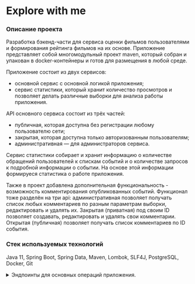 # **Explore with me**

### Описание проекта

Разработка бэкенд-части для сервиса оценки фильмов пользователями и формирования рейтинга фильмов на их основе.
Приложение представляет собой многомодульный проект maven, который собран и упакован в docker-контейнеры и готов для размещения в любой среде.

Приложение состоит из двух сервисов:
- основной сервис с основной логикой приложения;
- сервис статистики, который хранит количество просмотров и позволяет делать различные выборки для анализа работы приложения.

API основного сервиса состоит из трёх частей:
- публичная, которая доступна без регистрации любому пользователю сети;
- закрытая, которая доступна только авторизованным пользователям;
- административная — для администраторов сервиса.

Сервис статистики собирает и хранит информацию о количестве обращений пользователей к спискам событий и о количестве запросов к подробной информации о событии. На основе этой информации формируеся статистика о работе приложения.

Также в проект добавлена дополнительная функциональность - возможность комментирования опубликованных событий. Функционал тоже разделён на три api: административная позволяет получать список любых комментариев по разным параметрам выборки, редактировать и удалять их. Закрытая (приватная) под своим ID позволяет создавать, редактировать и удалять свои комментарии. Открытая (публичная) позволяет получать список комментариев по ID события.

### Стек используемых технологий

Java 11, Spring Boot, Spring Data, Maven, Lombok, SLF4J, PostgreSQL, Docker, Git

<details>
<summary>Эндпоинты для основных операций приложения.</summary>

### ewm_service

#### Admin API

###### Categories
- POST /admin/categories - добавление администратором новой категорию событий
- GET /admin/categories/{catId} - получение администратором категории событий
- DELETE /admin/categories/{catId} - удаление администратором категории событий по её ID
- 
###### Comments
- PATCH /admin/comments/{commentId} - обновление администратором комментария по его ID
- DELETE /admin/comments/{commentId} - удаление администратором комментария по его ID
- GET /admin/comments - получение администратором списка комментариев по любым параметрам:
  - text - текст для поиска в тексте комментария
  - users - список id пользователей
  - events - список id событий
  - rangeStart - начало временного отрезка в формате yyyy-MM-dd HH:mm:ss
  - rangeEnd - конец временного отрезка в формате yyyy-MM-dd HH:mm:ss
  - onlyAvailable - только доступные события, т.е. у которых еще не исчерпан лимит участников (true/false)
  - sort - способ сортировки комментариев (USER_ID, EVENT_ID)
  - from - параметр для пагинации
  - size - параметр для пагинации

###### Compilations
- POST /admin/compilations - добавление администратором подборки событий
- PATCH /admin/compilations/{compId} - обновление администратором подборки событий
- DELETE /admin/compilations/{compId} - удаление администратором подборки событий

###### Events
- PATCH /admin/events/{eventId} - измениние администратором события
- GET /admin/events - получение администратором списка событий по любым параметрам:
  - users - список id пользователей
  - states - список статусов события (PENDING, PUBLISHED, CANCELED)
  - categories - список id категорий событий
  - rangeStart - начало временного отрезка в формате yyyy-MM-dd HH:mm:ss
  - rangeEnd - конец временного отрезка в формате yyyy-MM-dd HH:mm:ss
  - from - параметр для пагинации
  - size - параметр для пагинации

###### Users
- POST /admin/users - добавление администратором пользователя
- GET /admin/users - получение администратором списка всех пользователей
- DELETE /admin/users/{userId} - удаление администратором пользователя

#### Private API
###### Comments
- POST /users/{userId}/comments - добавление пользователем комментария к событию
- PATCH /users/{userId}/comments/{commentId} - обновление пользователем комментария по его ID
- DELETE /users/{userId}/comments/{commentId} - удаление пользователем комментария по его ID

###### Events
- POST /users/{userId}/events - добавление пользователем события
- PATCH /users/{userId}/events/{eventId} - изменение пользователем событие
- GET /users/{userId}/events/{eventId} - получение пользователем события по его ID
- GET /users/{userId}/events - получение пользователем списка событий

- PATCH /users/{userId}/events/{eventId}/requests - изменение пользователем статуса (подтверждение, отмена) заявок 
поданых на участие в событии, опубликованном данным пользователем
- GET /users/{userId}/events/{eventId}/requests - получение пользователем списка запросов на участие в событии, 
опубликованном данным пользователем

###### Requests
- POST /users/{userId}/requests - добавление пользователем запроса на участие в событии
- PATCH /users/{userId}/requests/{requestId}/cancel - отмена пользователем запроса на участие в событии
- GET /users/{userId}/requests - получение пользователем списка запросов на участие в событии

#### Public API
###### Categories
- GET /categories - получение пользователем списка всех категорий
- GET /categories/{catId} - получение пользователем категории по её ID

###### Comments
- GET /comments/events/{eventId} - получение пользователем списка комментариев по ID события

###### Compilations
- GET /compilations - получение пользователем списка всех подборок событий
- GET /compilations/{compId} - получение пользователем подборки событий по её ID

###### Events
- GET /events/{id} - получение пользователем события по его ID
- GET /events - получение пользователем списка событий по любым параметрам:
  - text - текст для поиска в названии и описании событий
  - categories - список id категорий событий
  - paid - только платные события (true/false)
  - rangeStart - начало временного отрезка в формате yyyy-MM-dd HH:mm:ss
  - rangeEnd - конец временного отрезка в формате yyyy-MM-dd HH:mm:ss
  - onlyAvailable - только доступные события, т.е. у которых еще не исчерпан лимит участников (true/false)
  - sort - способ сортировки событий (EVENT_DATE, VIEWS)
  - from - параметр для пагинации
  - size - параметр для пагинации

### stats_service

- GET /stats - Получение статистики по посещениям
- POST /hit - Сохранение информации о том, что на uri конкретного сервиса был отправлен запрос пользователем
</details>